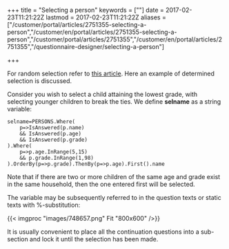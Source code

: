 ﻿+++
title = "Selecting a person"
keywords = [""]
date = 2017-02-23T11:21:22Z
lastmod = 2017-02-23T11:21:22Z
aliases = ["/customer/portal/articles/2751355-selecting-a-person","/customer/en/portal/articles/2751355-selecting-a-person","/customer/portal/articles/2751355","/customer/en/portal/articles/2751355","/questionnaire-designer/selecting-a-person"]

+++

For random selection refer to [this
article](http://support.mysurvey.solutions/customer/portal/questions/16695907).
Here an example of determined selection is discussed.  
  
Consider you wish to select a child attaining the lowest grade, with
selecting younger children to break the ties. We define **selname** as a
string variable:

    selname=PERSONS.Where(
        p=>IsAnswered(p.name) 
        && IsAnswered(p.age)
        && IsAnswered(p.grade)
    ).Where(
        p=>p.age.InRange(5,15) 
        && p.grade.InRange(1,98)
    ).OrderBy(p=>p.grade).ThenBy(p=>p.age).First().name

Note that if there are two or more children of the same age and grade
exist in the same household, then the one entered first will be
selected.  
  
The variable may be subsequently referred to in the question texts or
static texts with %-substitution:  
  
{{< imgproc "images/748657.png" Fit "800x600" />}}  
  
​It is usually convenient to place all the continuation questions into a
sub-section and lock it until the selection has been made.
